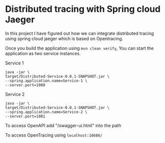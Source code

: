 # Distributed tracing with Spring cloud Jaeger

In this project I have figured out how we can integrate distributed tracing using spring cloud jaeger which is based on Opentracing. 

Once you build the application using `mvn clean verify`, You can start the application as two service instances. 

Service 1
```
java -jar \
target/Distributed-Service-0.0.1-SNAPSHOT.jar \
--spring.application.name=Service-1 \
--server.port=1080
```

Service 2
```
java -jar \
target/Distributed-Service-0.0.1-SNAPSHOT.jar \
--spring.application.name=Service-2 \
--server.port=1081
```

To access OpenAPI add "/swagger-ui.html" into the path

To access OpenTracing using `localhost:16686/`